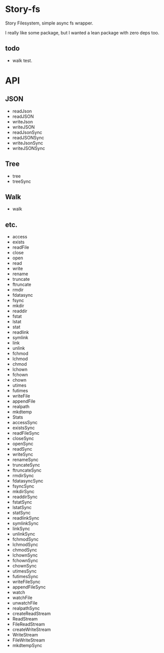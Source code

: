 # Story-fs

Story Filesystem, simple async fs wrapper.

I really like some package, but I wanted a lean package with zero deps too.

## todo

- walk test.

# API

## JSON

- readJson
- readJSON
- writeJson
- writeJSON
- readJsonSync
- readJSONSync
- writeJsonSync
- writeJSONSync

## Tree

- tree
- treeSync

## Walk

- walk

## etc.

- access
- exists
- readFile
- close
- open
- read
- write
- rename
- truncate
- ftruncate
- rmdir
- fdatasync
- fsync
- mkdir
- readdir
- fstat
- lstat
- stat
- readlink
- symlink
- link
- unlink
- fchmod
- lchmod
- chmod
- lchown
- fchown
- chown
- utimes
- futimes
- writeFile
- appendFile
- realpath
- mkdtemp
- Stats
- accessSync
- existsSync
- readFileSync
- closeSync
- openSync
- readSync
- writeSync
- renameSync
- truncateSync
- ftruncateSync
- rmdirSync
- fdatasyncSync
- fsyncSync
- mkdirSync
- readdirSync
- fstatSync
- lstatSync
- statSync
- readlinkSync
- symlinkSync
- linkSync
- unlinkSync
- fchmodSync
- lchmodSync
- chmodSync
- lchownSync
- fchownSync
- chownSync
- utimesSync
- futimesSync
- writeFileSync
- appendFileSync
- watch
- watchFile
- unwatchFile
- realpathSync
- createReadStream
- ReadStream
- FileReadStream
- createWriteStream
- WriteStream
- FileWriteStream
- mkdtempSync